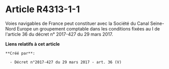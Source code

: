 # Article R4313-1-1

Voies navigables de France peut constituer avec la Société du Canal Seine-Nord Europe un groupement comptable dans les
conditions fixées au I de l'article 36 du décret n° 2017-427 du 29 mars 2017.

**Liens relatifs à cet article**

	**Créé par**:

	  - Décret n°2017-427 du 29 mars 2017 - art. 36 (V)
